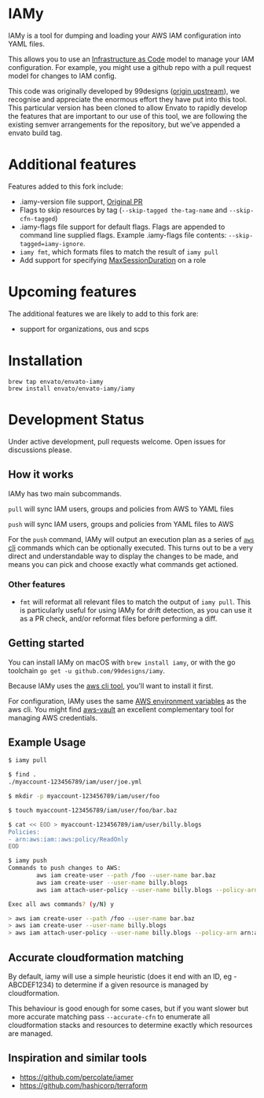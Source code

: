 # IAMy

IAMy is a tool for dumping and loading your AWS IAM configuration into YAML files.

This allows you to use an [Infrastructure as Code](https://en.wikipedia.org/wiki/Infrastructure_as_Code) model to manage your IAM configuration. For example, you might use a github repo with a pull request model for changes to IAM config.

This code was originally developed by 99designs ([origin upstream](https://github.com/99designs/iamy.git)), we recognise and appreciate the enormous effort they have put into this tool.
This particular version has been cloned to allow Envato to rapidly develop the features that are important to our use of this tool, we are following the existing semver arrangements for the repository, but we've appended a envato build tag.

# Additional features

Features added to this fork include:
- .iamy-version file support, [Original PR](https://github.com/99designs/iamy/pull/63)
- Flags to skip resources by tag (`--skip-tagged the-tag-name` and `--skip-cfn-tagged`)
- .iamy-flags file support for default flags. Flags are appended to command line supplied flags. Example .iamy-flags file
  contents: `--skip-tagged=iamy-ignore`.
- `iamy fmt`, which formats files to match the result of `iamy pull`
- Add support for specifying [MaxSessionDuration](https://aws.amazon.com/about-aws/whats-new/2018/03/longer-role-sessions/) on a role

# Upcoming features

The additional features we are likely to add to this fork are:
- support for organizations, ous and scps

# Installation

```
brew tap envato/envato-iamy
brew install envato/envato-iamy/iamy
```

# Development Status

Under active development, pull requests welcome.  Open issues for discussions please.

## How it works

IAMy has two main subcommands.

`pull` will sync IAM users, groups and policies from AWS to YAML files

`push` will sync IAM users, groups and policies from YAML files to AWS

For the `push` command, IAMy will output an execution plan as a series of [`aws` cli](https://aws.amazon.com/cli/) commands which can be optionally executed. This turns out to be a very direct and understandable way to display the changes to be made, and means you can pick and choose exactly what commands get actioned.

### Other features

- `fmt` will reformat all relevant files to match the output of `iamy pull`. This is particularly useful for using IAMy for drift detection, as you can use it as a PR check, and/or reformat files before performing a diff.

## Getting started

You can install IAMy on macOS with `brew install iamy`, or with the go toolchain `go get -u github.com/99designs/iamy`.

Because IAMy uses the [aws cli tool](https://aws.amazon.com/cli/), you'll want to install it first.

For configuration, IAMy uses the same [AWS environment variables](http://docs.aws.amazon.com/cli/latest/userguide/cli-environment.html) as the aws cli. You might find [aws-vault](https://github.com/99designs/aws-vault) an excellent complementary tool for managing AWS credentials.


## Example Usage

```bash
$ iamy pull

$ find .
./myaccount-123456789/iam/user/joe.yml

$ mkdir -p myaccount-123456789/iam/user/foo

$ touch myaccount-123456789/iam/user/foo/bar.baz

$ cat << EOD > myaccount-123456789/iam/user/billy.blogs
Policies:
- arn:aws:iam::aws:policy/ReadOnly
EOD

$ iamy push
Commands to push changes to AWS:
        aws iam create-user --path /foo --user-name bar.baz
        aws iam create-user --user-name billy.blogs
        aws iam attach-user-policy --user-name billy.blogs --policy-arn arn:aws:iam::aws:policy/ReadOnly

Exec all aws commands? (y/N) y

> aws iam create-user --path /foo --user-name bar.baz
> aws iam create-user --user-name billy.blogs
> aws iam attach-user-policy --user-name billy.blogs --policy-arn arn:aws:iam::aws:policy/ReadOnly
```

## Accurate cloudformation matching

By default, iamy will use a simple heuristic (does it end with an ID, eg -ABCDEF1234) to determine if a given resource is managed by cloudformation.

This behaviour is good enough for some cases, but if you want slower but more accurate matching pass `--accurate-cfn`
to enumerate all cloudformation stacks and resources to determine exactly which resources are managed.

## Inspiration and similar tools
- https://github.com/percolate/iamer
- https://github.com/hashicorp/terraform
